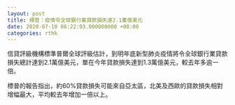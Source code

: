 ```yaml
---
layout: post
title: 標普：疫情令全球銀行業貸款損失達2.1萬億美元
date: 2020-07-10 06:22:03.000000000 +08:00
categories: rthk
---
```


信貸評級機構標準普爾全球評級估計，到明年底新型肺炎疫情將令全球銀行業貸款損失總計達到2.1萬億美元，單在今年貸款損失達到1.3萬億美元，較去年多逾一倍。

標普的報告指出，約60%貸款損失可能來自亞太區，北美及西歐的貸款損失相對增幅最大，平均較去年增加一倍以上。
